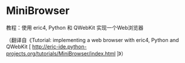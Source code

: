 # MiniBrowser

教程：使用 eric4, Python 和 QWebKit 实现一个Web浏览器

（翻译自《Tutorial: implementing a web browser with eric4, Python and QWebKit [ http://eric-ide.python-projects.org/tutorials/MiniBrowser/index.html ]》）
